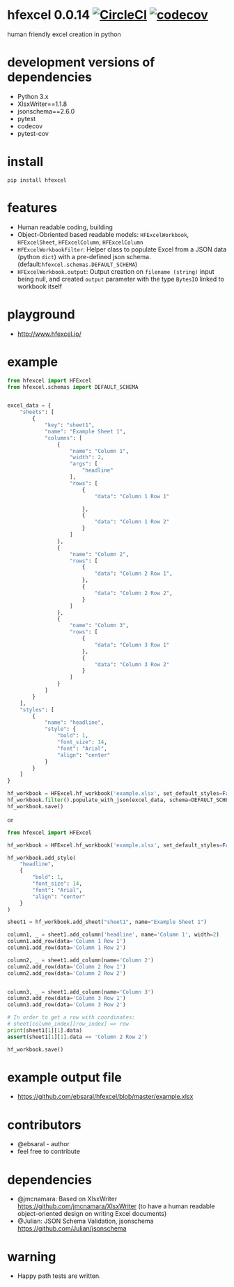# hfexcel 0.0.14 [![CircleCI](https://circleci.com/gh/ebsaral/hfexcel.svg?style=svg)](https://circleci.com/gh/ebsaral/hfexcel) [![codecov](https://codecov.io/gh/ebsaral/hfexcel/branch/master/graph/badge.svg)](https://codecov.io/gh/ebsaral/hfexcel)

human friendly excel creation in python

# development versions of dependencies

- Python 3.x
- XlsxWriter==1.1.8
- jsonschema==2.6.0
- pytest
- codecov
- pytest-cov

# install

```
pip install hfexcel
```

# features

- Human readable coding, building
- Object-Obriented based readable models: `HFExcelWorkbook`, `HFExcelSheet`, `HFExcelColumn`, `HFExcelColumn`
- `HFExcelWorkbookFilter`: Helper class to populate Excel from a JSON data (python `dict`) with a pre-defined json schema. (default:`hfexcel.schemas.DEFAULT_SCHEMA`)
- `HFExcelWorkbook.output`: Output creation on `filename (string)` input being null, and created `output` parameter with the type `BytesIO` linked to workbook itself


# playground

- http://www.hfexcel.io/

# example

```python
from hfexcel import HFExcel
from hfexcel.schemas import DEFAULT_SCHEMA


excel_data = {
    "sheets": [
        {
            "key": "sheet1",
            "name": "Example Sheet 1",
            "columns": [
                {
                    "name": "Column 1",
                    "width": 2,
                    "args": [
                        "headline"
                    ],
                    "rows": [
                        {
                            "data": "Column 1 Row 1"

                        },
                        {
                            "data": "Column 1 Row 2"
                        }
                    ]
                },
                {
                    "name": "Column 2",
                    "rows": [
                        {
                            "data": "Column 2 Row 1",
                        },
                        {
                            "data": "Column 2 Row 2",
                        }
                    ]
                },
                {
                    "name": "Column 3",
                    "rows": [
                        {
                            "data": "Column 3 Row 1"
                        },
                        {
                            "data": "Column 3 Row 2"
                        }
                    ]
                }
            ]
        }
    ],
    "styles": [
        {
            "name": "headline",
            "style": {
                "bold": 1,
                "font_size": 14,
                "font": "Arial",
                "align": "center"
            }
        }
    ]
}

hf_workbook = HFExcel.hf_workbook('example.xlsx', set_default_styles=False)
hf_workbook.filter().populate_with_json(excel_data, schema=DEFAULT_SCHEMA)
hf_workbook.save()
```

or 

```python
from hfexcel import HFExcel

hf_workbook = HFExcel.hf_workbook('example.xlsx', set_default_styles=False)

hf_workbook.add_style(
    "headline", 
    {
        "bold": 1,
        "font_size": 14,
        "font": "Arial",
        "align": "center"
    }
)

sheet1 = hf_workbook.add_sheet("sheet1", name="Example Sheet 1")

column1, _ = sheet1.add_column('headline', name='Column 1', width=2)
column1.add_row(data='Column 1 Row 1')
column1.add_row(data='Column 1 Row 2')

column2, _ = sheet1.add_column(name='Column 2')
column2.add_row(data='Column 2 Row 1')
column2.add_row(data='Column 2 Row 2')


column3, _ = sheet1.add_column(name='Column 3')
column3.add_row(data='Column 3 Row 1')
column3.add_row(data='Column 3 Row 2')

# In order to get a row with coordinates:
# sheet[column_index][row_index] => row
print(sheet1[1][1].data)
assert(sheet1[1][1].data == 'Column 2 Row 2')

hf_workbook.save()
```

# example output file

- https://github.com/ebsaral/hfexcel/blob/master/example.xlsx

# contributors

- @ebsaral - author
- feel free to contribute

# dependencies

- @jmcnamara: Based on XlsxWriter https://github.com/jmcnamara/XlsxWriter (to have a human readable object-oriented design on writing Excel documents)
- @Julian: JSON Schema Validation, jsonschema https://github.com/Julian/jsonschema

# warning

- Happy path tests are written.
